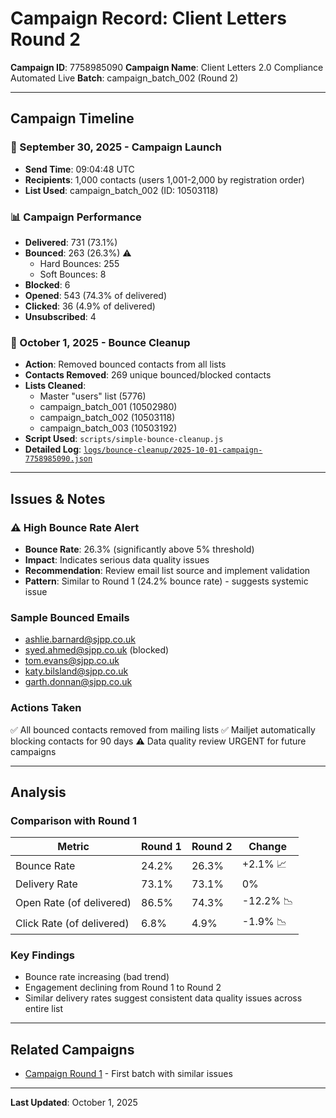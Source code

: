 # Campaign Record: Client Letters Round 2

**Campaign ID**: 7758985090
**Campaign Name**: Client Letters 2.0 Compliance Automated Live
**Batch**: campaign_batch_002 (Round 2)

---

## Campaign Timeline

### 📅 September 30, 2025 - Campaign Launch
- **Send Time**: 09:04:48 UTC
- **Recipients**: 1,000 contacts (users 1,001-2,000 by registration order)
- **List Used**: campaign_batch_002 (ID: 10503118)

### 📊 Campaign Performance
- **Delivered**: 731 (73.1%)
- **Bounced**: 263 (26.3%) ⚠️
  - Hard Bounces: 255
  - Soft Bounces: 8
- **Blocked**: 6
- **Opened**: 543 (74.3% of delivered)
- **Clicked**: 36 (4.9% of delivered)
- **Unsubscribed**: 4

### 🧹 October 1, 2025 - Bounce Cleanup
- **Action**: Removed bounced contacts from all lists
- **Contacts Removed**: 269 unique bounced/blocked contacts
- **Lists Cleaned**:
  - Master "users" list (5776)
  - campaign_batch_001 (10502980)
  - campaign_batch_002 (10503118)
  - campaign_batch_003 (10503192)
- **Script Used**: `scripts/simple-bounce-cleanup.js`
- **Detailed Log**: [`logs/bounce-cleanup/2025-10-01-campaign-7758985090.json`](../../logs/bounce-cleanup/2025-10-01-campaign-7758985090.json)

---

## Issues & Notes

### ⚠️ High Bounce Rate Alert
- **Bounce Rate**: 26.3% (significantly above 5% threshold)
- **Impact**: Indicates serious data quality issues
- **Recommendation**: Review email list source and implement validation
- **Pattern**: Similar to Round 1 (24.2% bounce rate) - suggests systemic issue

### Sample Bounced Emails
- ashlie.barnard@sjpp.co.uk
- syed.ahmed@sjpp.co.uk (blocked)
- tom.evans@sjpp.co.uk
- katy.bilsland@sjpp.co.uk
- garth.donnan@sjpp.co.uk

### Actions Taken
✅ All bounced contacts removed from mailing lists
✅ Mailjet automatically blocking contacts for 90 days
⚠️ Data quality review URGENT for future campaigns

---

## Analysis

### Comparison with Round 1
| Metric | Round 1 | Round 2 | Change |
|--------|---------|---------|--------|
| Bounce Rate | 24.2% | 26.3% | +2.1% 📈 |
| Delivery Rate | 73.1% | 73.1% | 0% |
| Open Rate (of delivered) | 86.5% | 74.3% | -12.2% 📉 |
| Click Rate (of delivered) | 6.8% | 4.9% | -1.9% 📉 |

### Key Findings
- Bounce rate increasing (bad trend)
- Engagement declining from Round 1 to Round 2
- Similar delivery rates suggest consistent data quality issues across entire list

---

## Related Campaigns
- [Campaign Round 1](campaign-7758947928.md) - First batch with similar issues

---

**Last Updated**: October 1, 2025

